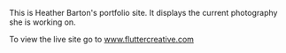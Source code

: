 This is Heather Barton's portfolio site. It displays the current photography
she is working on.

To view the live site go to www.fluttercreative.com
